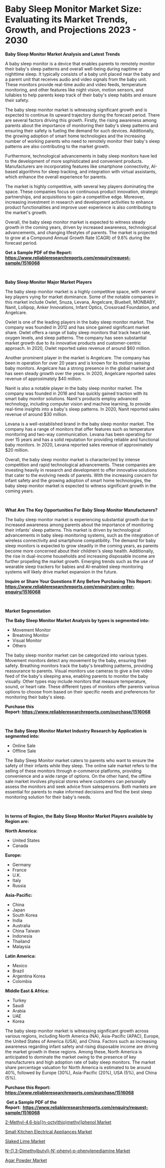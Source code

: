 <p><h1>Baby Sleep Monitor Market Size: Evaluating its Market Trends, Growth, and Projections 2023 - 2030</h1></p><p><strong>Baby Sleep Monitor Market Analysis and Latest Trends</strong></p>
<p><p>A baby sleep monitor is a device that enables parents to remotely monitor their baby's sleep patterns and overall well-being during naptime or nighttime sleep. It typically consists of a baby unit placed near the baby and a parent unit that receives audio and video signals from the baby unit. These monitors provide real-time audio and video feeds, temperature monitoring, and other features like night vision, motion sensors, and lullabies to help parents keep track of their baby's sleep habits and ensure their safety.</p><p>The baby sleep monitor market is witnessing significant growth and is expected to continue its upward trajectory during the forecast period. There are several factors driving this growth. Firstly, the rising awareness among parents about the importance of monitoring their baby's sleep patterns and ensuring their safety is fueling the demand for such devices. Additionally, the growing adoption of smart home technologies and the increasing number of working parents who need to remotely monitor their baby's sleep patterns are also contributing to the market growth.</p><p>Furthermore, technological advancements in baby sleep monitors have led to the development of more sophisticated and convenient products. Manufacturers are incorporating features like smartphone connectivity, AI-based algorithms for sleep tracking, and integration with virtual assistants, which enhance the overall experience for parents.</p><p>The market is highly competitive, with several key players dominating the space. These companies focus on continuous product innovation, strategic partnerships, and acquisitions to gain a competitive edge. Moreover, increasing investment in research and development activities to enhance product functionalities and improve user experience is also contributing to the market's growth.</p><p>Overall, the baby sleep monitor market is expected to witness steady growth in the coming years, driven by increased awareness, technological advancements, and changing lifestyles of parents. The market is projected to grow at a Compound Annual Growth Rate (CAGR) of 9.6% during the forecast period.</p></p>
<p><strong>Get a Sample PDF of the Report:&nbsp; <a href="https://www.reliableresearchreports.com/enquiry/request-sample/1516068">https://www.reliableresearchreports.com/enquiry/request-sample/1516068</a></strong></p>
<p>&nbsp;</p>
<p><strong>Baby Sleep Monitor Major Market Players</strong></p>
<p><p>The baby sleep monitor market is a highly competitive space, with several key players vying for market dominance. Some of the notable companies in this market include Owlet, Snuza, Levana, Angelcare, Bluebell, MONBABY, Nanit, Lollipop, Anker Innovations, Infant Optics, Crossroad Foundation, and Angelcare.</p><p>Owlet is one of the leading players in the baby sleep monitor market. The company was founded in 2012 and has since gained significant market share. Owlet offers a range of baby sleep monitors that track heart rate, oxygen levels, and sleep patterns. The company has seen substantial market growth due to its innovative products and customer-centric approach. In 2020, Owlet reported sales revenue of around $60 million.</p><p>Another prominent player in the market is Angelcare. The company has been in operation for over 20 years and is known for its motion sensing baby monitors. Angelcare has a strong presence in the global market and has seen steady growth over the years. In 2020, Angelcare reported sales revenue of approximately $40 million.</p><p>Nanit is also a notable player in the baby sleep monitor market. The company was founded in 2016 and has quickly gained traction with its smart baby monitor solutions. Nanit's products employ advanced technology, including computer vision and machine learning, to provide real-time insights into a baby's sleep patterns. In 2020, Nanit reported sales revenue of around $30 million.</p><p>Levana is a well-established brand in the baby sleep monitor market. The company has a range of monitors that offer features such as temperature monitoring and two-way communication. Levana has been operating for over 15 years and has a solid reputation for providing reliable and functional baby monitors. In 2020, Levana reported sales revenue of approximately $20 million.</p><p>Overall, the baby sleep monitor market is characterized by intense competition and rapid technological advancements. These companies are investing heavily in research and development to offer innovative solutions that cater to the evolving needs of parents. With the increasing concern for infant safety and the growing adoption of smart home technologies, the baby sleep monitor market is expected to witness significant growth in the coming years.</p></p>
<p>&nbsp;</p>
<p><strong>What Are The Key Opportunities For Baby Sleep Monitor Manufacturers?</strong></p>
<p><p>The baby sleep monitor market is experiencing substantial growth due to increased awareness among parents about the importance of monitoring their infants' sleep patterns. This market is driven by technological advancements in baby sleep monitoring systems, such as the integration of wireless connectivity and smartphone compatibility. The demand for baby sleep monitors is expected to grow steadily in the coming years, as parents become more concerned about their children's sleep health. Additionally, the rise in dual-income households and increasing disposable income are further propelling the market growth. Emerging trends such as the use of wearable sleep trackers for babies and AI-enabled sleep monitoring systems will likely drive market expansion in the future.</p></p>
<p><strong>Inquire or Share Your Questions If Any Before Purchasing This Report: <a href="https://www.reliableresearchreports.com/enquiry/pre-order-enquiry/1516068">https://www.reliableresearchreports.com/enquiry/pre-order-enquiry/1516068</a></strong></p>
<p>&nbsp;</p>
<p><strong>Market Segmentation</strong></p>
<p><strong>The Baby Sleep Monitor Market Analysis by types is segmented into:</strong></p>
<p><ul><li>Movement Monitor</li><li>Breatning Monitor</li><li>Visual Monitor</li><li>Others</li></ul></p>
<p><p>The baby sleep monitor market can be categorized into various types. Movement monitors detect any movement by the baby, ensuring their safety. Breathing monitors track the baby's breathing patterns, providing reassurance to parents. Visual monitors use cameras to give a live video feed of the baby's sleeping area, enabling parents to monitor the baby visually. Other types may include monitors that measure temperature, sound, or heart rate. These different types of monitors offer parents various options to choose from based on their specific needs and preferences for monitoring their baby's sleep.</p></p>
<p><strong>Purchase this Report:&nbsp;<a href="https://www.reliableresearchreports.com/purchase/1516068">https://www.reliableresearchreports.com/purchase/1516068</a></strong></p>
<p>&nbsp;</p>
<p><strong>The Baby Sleep Monitor Market Industry Research by Application is segmented into:</strong></p>
<p><ul><li>Online Sale</li><li>Offline Sale</li></ul></p>
<p><p>The Baby Sleep Monitor market caters to parents who want to ensure the safety of their infants while they sleep. The online sale market refers to the selling of these monitors through e-commerce platforms, providing convenience and a wide range of options. On the other hand, the offline sale market involves physical stores where customers can personally assess the monitors and seek advice from salespersons. Both markets are essential for parents to make informed decisions and find the best sleep monitoring solution for their baby's needs.</p></p>
<p>&nbsp;</p>
<p><strong>In terms of Region, the Baby Sleep Monitor Market Players available by Region are:</strong></p>
<p>
    <p> <strong> North America: </strong>
        <ul>
            <li>United States</li>
            <li>Canada</li>
        </ul>
        </p> 
    <p> <strong> Europe: </strong>
        <ul>
            <li>Germany</li>
            <li>France</li>
            <li>U.K.</li>
            <li>Italy</li>
            <li>Russia</li>
        </ul>
        </p> 
    <p> <strong> Asia-Pacific: </strong>
        <ul>
            <li>China</li>
            <li>Japan</li>
            <li>South Korea</li>
            <li>India</li>
            <li>Australia</li>
            <li>China Taiwan</li>
            <li>Indonesia</li>
            <li>Thailand</li>
            <li>Malaysia</li>
        </ul>
        </p> 
    <p> <strong> Latin America: </strong>
        <ul>
            <li>Mexico</li>
            <li>Brazil</li>
            <li>Argentina Korea</li>
            <li>Colombia</li>
        </ul>
        </p> 
    <p> <strong> Middle East & Africa: </strong>
        <ul>
            <li>Turkey</li>
            <li>Saudi</li>
            <li>Arabia</li>
            <li>UAE</li>
            <li>Korea</li>
        </ul>
    </p>
    </p>
<p><p>The baby sleep monitor market is witnessing significant growth across various regions, including North America (NA), Asia-Pacific (APAC), Europe, the United States of America (USA), and China. Factors such as increasing awareness regarding infant safety and rising disposable income are driving the market growth in these regions. Among these, North America is anticipated to dominate the market owing to the presence of key manufacturers and high adoption rate of baby sleep monitors. The market share percentage valuation for North America is estimated to be around 40%, followed by Europe (30%), Asia-Pacific (20%), USA (5%), and China (5%).</p></p>
<p><strong>Purchase this Report: <a href="https://www.reliableresearchreports.com/purchase/1516068">https://www.reliableresearchreports.com/purchase/1516068</a></strong></p>
<p>&nbsp;<strong>Get a Sample PDF of the Report:&nbsp;&nbsp;<a href="https://www.reliableresearchreports.com/enquiry/request-sample/1516068">https://www.reliableresearchreports.com/enquiry/request-sample/1516068</a></strong></p>
<p><strong></strong></p>
<p><p><a href="https://github.com/Chiragrp24/Market-Research-Report-List-1/blob/main/2-methyl-46-bisn-octylthiomethylphenol-market.md">2-Methyl-4,6-bis[(n-octylthio)methyl]phenol Market</a></p><p><a href="https://www.linkedin.com/pulse/small-kitchen-electrical-appliances-market-research-report-msuuf/">Small Kitchen Electrical Appliances Market</a></p><p><a href="https://medium.com/@angelaarnold1941/slaked-lime-market-size-market-outlook-and-market-forecast-2023-to-2030-5ca45a65bf0d">Slaked Lime Market</a></p><p><a href="https://github.com/YashRP12/Market-Research-Report-List-1/blob/main/n-13-dimethylbutyl-n-phenyl-p-phenylenediamine-market.md">N-(1,3-Dimethylbutyl)-N′-phenyl-p-phenylenediamine Market</a></p><p><a href="https://medium.com/@anndavis1924/agar-powder-market-insight-market-trends-growth-forecasted-from-2023-to-2030-0f18bf9284ea">Agar Powder Market</a></p></p>